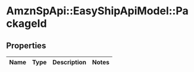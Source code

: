 # AmznSpApi::EasyShipApiModel::PackageId

## Properties
Name | Type | Description | Notes
------------ | ------------- | ------------- | -------------

